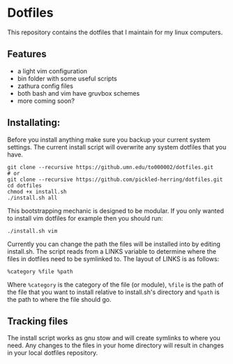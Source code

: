 # Dotfiles
This repository contains the dotfiles that I maintain for my linux computers.
## Features
* a light vim configuration
* bin folder with some useful scripts
* zathura config files
* both bash and vim have gruvbox schemes
* more coming soon?
## Installating:
Before you install anything make sure you backup your current system settings. The current install script will overwrite any system dotfiles that you have.

```
git clone --recursive https://github.umn.edu/to000002/dotfiles.git
# or
git clone --recursive https://github.com/pickled-herring/dotfiles.git
cd dotfiles
chmod +x install.sh
./install.sh all
```

This bootstrapping mechanic is designed to be modular. If you only wanted to install vim dotfiles for example then you should run:

```
./install.sh vim
```

Currently you can change the path the files will be installed into by editing install.sh. The script reads from a LINKS variable to determine where the files in dotfiles need to be symlinked to. The layout of LINKS is as follows:
```
%category %file %path
```
Where `%category` is the category of the file (or module), `%file` is the path of the file that you want to install relative to install.sh's directory and `%path` is the path to where the file should go.

## Tracking files
The install script works as gnu stow and will create symlinks to where you need. Any changes to the files in your home directory will result in changes in your local dotfiles repository.
